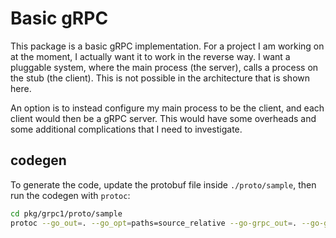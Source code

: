 # Basic gRPC
This package is a basic gRPC implementation. For a project I am working on at the moment, I actually want it to work in the reverse way. I want a pluggable system, where the main process (the server), calls a process on the stub (the client). This is not possible in the architecture that is shown here.

An option is to instead configure my main process to be the client, and each client would then be a gRPC server. This would have some overheads and some additional complications that I need to investigate.

## codegen
To generate the code, update the protobuf file inside `./proto/sample`, then run the codegen with `protoc`:
```sh
cd pkg/grpc1/proto/sample
protoc --go_out=. --go_opt=paths=source_relative --go-grpc_out=. --go-grpc_opt=paths=source_relative sample.proto
```
